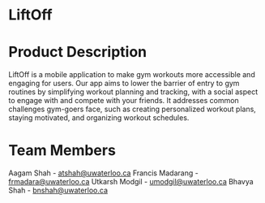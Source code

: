 # LiftOff

# Product Description
LiftOff is a mobile application to make gym workouts more accessible and engaging for users. Our app aims to lower the barrier of entry to gym routines by simplifying workout planning and tracking, with a social aspect to engage with and compete with your friends. It addresses common challenges gym-goers face, such as creating personalized workout plans, staying motivated, and organizing workout schedules. 

# Team Members
Aagam Shah - atshah@uwaterloo.ca
Francis Madarang - frmadara@uwaterloo.ca
Utkarsh Modgil - umodgil@uwaterloo.ca
Bhavya Shah - bnshah@uwaterloo.ca